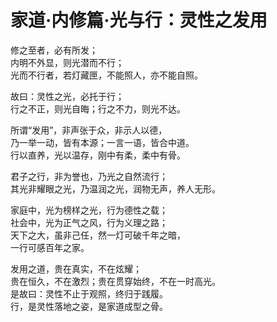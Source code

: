 # 家道·内修篇·光与行：灵性之发用

修之至者，必有所发；  
内明不外显，则光潜而不行；  
光而不行者，若灯藏匣，不能照人，亦不能自照。  

故曰：灵性之光，必托于行；  
行之不正，则光自晦；行之不力，则光不达。  

所谓“发用”，非声张于众，非示人以德，  
乃一举一动，皆有本源；一言一语，皆合中道。  
行以直养，光以温存，刚中有柔，柔中有骨。  

君子之行，非为誉也，乃光之自然流行；  
其光非耀眼之光，乃温润之光，润物无声，养人无形。  

家庭中，光为榜样之光，行为德性之载；  
社会中，光为正气之风，行为义理之路；  
天下之大，虽非己任，然一灯可破千年之暗，  
一行可感百年之家。  

发用之道，贵在真实，不在炫耀；  
贵在恒久，不在激烈；贵在贯穿始终，不在一时高光。  
是故曰：灵性不止于观照，终归于践履。  
行，是灵性落地之姿，是家道成型之骨。  
